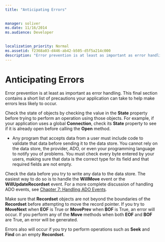 ```yaml
---
title: "Anticipating Errors"
  
  
manager: soliver
ms.date: 11/16/2014
ms.audience: Developer
 
  
localization_priority: Normal
ms.assetid: f2368a03-d446-ab42-b505-d5f5a214c000
description: "Error prevention is at least as important as error handling. This final section contains a short list of precautions your application can take to help make errors less likely to occur."
---
```


# Anticipating Errors

Error prevention is at least as important as error handling. This final section contains a short list of precautions your application can take to help make errors less likely to occur.
  
Check the state of objects by checking the value in the **State** property before trying to perform an operation using those objects. For example, if your application uses a global **Connection**, check its **State** property to see if it is already open before calling the **Open** method. 
  
- Any program that accepts data from a user must include code to validate that data before sending it to the data store. You cannot rely on the data store, the provider, ADO, or even your programming language to notify you of problems. You must check every byte entered by your users, making sure that data is the correct type for its field and that required fields are not empty.
    
Check the data before you try to write any data to the data store. The easiest way to do so is to handle the **WillMove** event or the **WillUpdateRecordset** event. For a more complete discussion of handling ADO events, see [Chapter 7: Handling ADO Events](chapter-7-handling-ado-events.md).
  
Make sure that **Recordset** objects are not beyond the boundaries of the **Recordset** before attempting to move the record pointer. If you try to **MoveNext** when **EOF** is True or **MovePrev** when **BOF** is True, an error will occur. If you perform any of the **Move** methods when both **EOF** and **BOF** are True, an error will be generated. 
  
Errors also will occur if you try to perform operations such as **Seek** and **Find** on an empty **Recordset**. 
  

